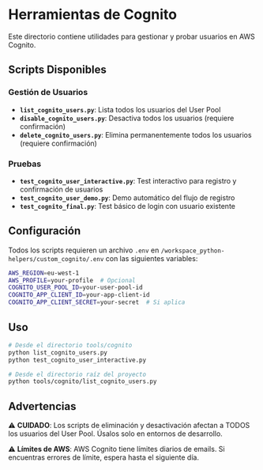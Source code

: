 # Herramientas de Cognito

Este directorio contiene utilidades para gestionar y probar usuarios en AWS Cognito.

## Scripts Disponibles

### Gestión de Usuarios

- **`list_cognito_users.py`**: Lista todos los usuarios del User Pool
- **`disable_cognito_users.py`**: Desactiva todos los usuarios (requiere confirmación)
- **`delete_cognito_users.py`**: Elimina permanentemente todos los usuarios (requiere confirmación)

### Pruebas

- **`test_cognito_user_interactive.py`**: Test interactivo para registro y confirmación de usuarios
- **`test_cognito_user_demo.py`**: Demo automático del flujo de registro
- **`test_cognito_final.py`**: Test básico de login con usuario existente

## Configuración

Todos los scripts requieren un archivo `.env` en `/workspace_python-helpers/custom_cognito/.env` con las siguientes variables:

```bash
AWS_REGION=eu-west-1
AWS_PROFILE=your-profile  # Opcional
COGNITO_USER_POOL_ID=your-user-pool-id
COGNITO_APP_CLIENT_ID=your-app-client-id
COGNITO_APP_CLIENT_SECRET=your-secret  # Si aplica
```

## Uso

```bash
# Desde el directorio tools/cognito
python list_cognito_users.py
python test_cognito_user_interactive.py

# Desde el directorio raíz del proyecto
python tools/cognito/list_cognito_users.py
```

## Advertencias

⚠️ **CUIDADO**: Los scripts de eliminación y desactivación afectan a TODOS los usuarios del User Pool. Úsalos solo en entornos de desarrollo.

⚠️ **Límites de AWS**: AWS Cognito tiene límites diarios de emails. Si encuentras errores de límite, espera hasta el siguiente día.